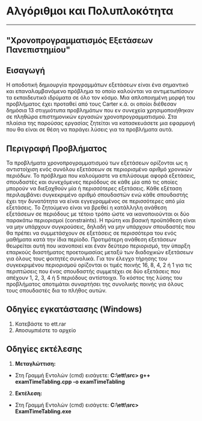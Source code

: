 #  **Αλγόριθμοι και Πολυπλοκότητα**
______________________________________
## **"Χρονοπρογραμματισμός Εξετάσεων Πανεπιστημίου"**

## Εισαγωγή
Η αποδοτική δημιουργία προγραμμάτων εξετάσεων είναι ένα σημαντικό και επαναλαμβανόμενο πρόβλημα το οποίο καλούνται να αντιμετωπίσουν τα εκπαιδευτικά ιδρύματα σε όλο τον κόσμο. Μια απλοποιημένη μορφή του προβλήματος έχει προταθεί από τους Carter κ.ά. οι οποίοι διέθεσαν δημόσια 13 στιγμιότυπα προβλημάτων που εν συνεχεία χρησιμοποιήθηκαν σε πληθώρα επιστημονικών εργασιών χρονοπρογραμματισμού. Στα πλαίσια της παρούσας εργασίας ζητείται να κατασκευάσετε μια εφαρμογή που θα είναι σε θέση να παράγει λύσεις για τα προβλήματα αυτά.

## Περιγραφή Προβλήματος
Τα προβλήματα χρονοπρογραμματισμού των εξετάσεων ορίζονται ως η αντιστοίχιση ενός συνόλου εξετάσεων σε περιορισμένο αριθμό χρονικών περιόδων. Το πρόβλημα που καλούμαστε να επιλύσουμε αφορά εξετάσεις, σπουδαστές και συνεχόμενες περιόδους σε κάθε μία από τις οποίες μπορούν να διεξαχθούν μία ή περισσότερες εξετάσεις. Κάθε εξέταση περιλαμβάνει συγκεκριμένο αριθμό σπουδαστών ενώ κάθε σπουδαστής έχει την δυνατότητα να είναι εγγεγραμμένος σε περισσότερες από μία εξετάσεις.  Το ζητούμενο είναι να βρεθεί η κατάλληλη ανάθεση εξετάσεων σε περιόδους με τέτοιο τρόπο  ώστε να ικανοποιούνται οι δύο παρακάτω περιορισμοί (constraints). Η πρώτη και βασική προϋπόθεση είναι να μην υπάρχουν συγκρούσεις, δηλαδή να μην υπάρχουν σπουδαστές που θα πρέπει να συμμετάσχουν σε εξετάσεις σε περισσότερα του ενός μαθήματα κατά την ίδια περίοδο. Προτιμότερη ανάθεση εξετάσεων θεωρείται αυτή που ικανοποιεί και έναν δεύτερο περιορισμό, την ύπαρξη επαρκούς διαστήματος προετοιμασίας μεταξύ των διαδοχικών εξετάσεων για όλους τους φοιτητές συνολικά. Για τον έλεγχο τήρησης του συγκεκριμένου περιορισμού ορίζονται οι τιμές ποινής 16, 8, 4, 2 ή 1 για τις περιπτώσεις που ένας σπουδαστής συμμετέχει σε δύο εξετάσεις που απέχουν 1, 2, 3, 4 ή 5 περιόδους αντίστοιχα. Το κόστος της λύσης του προβλήματος αποτιμάται συναρτήσει της  συνολικής ποινής για όλους τους σπουδαστές δια το πλήθος αυτών.




## Οδηγίες εγκατάστασης (Windows)
1. Κατεβάστε το ett.rar
2. Αποσυμπιέστε το αρχείο

## Οδηγίες εκτέλεσης
1. **Μεταγλώττιση:**
  * Στη Γραμμή Εντολών (cmd) εισάγετε: **C:\ett\src> g++ examTimeTabling.cpp -o examTimeTabling**
2. **Εκτέλεση:**
  * Στη Γραμμή Εντολών (cmd) εισάγετε: **C:\ett\src> ExamTimeTabling.exe**
